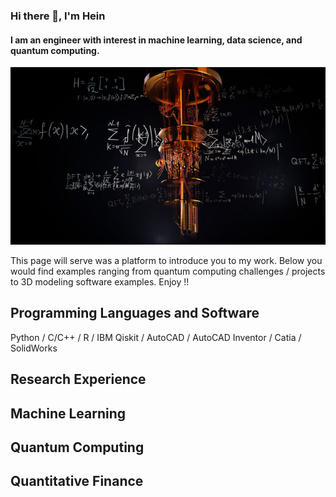 ### Hi there 👋, I'm Hein
#### I am an engineer with interest in machine learning, data science, and quantum computing.
![I am an engineer with interest in machine learning, data science, and quantum computing.](https://github.com/heinzay1999/heinzay1999/blob/main/360_F_509360741_Gbtb6JFeWSGmETnMYUt6TUg3sIDM15EM.jpg)

This page will serve was a platform to introduce you to my work. Below you would find examples ranging from quantum computing challenges / projects to 3D modeling software examples. Enjoy !!

## Programming Languages and Software 

Python / C/C++ / R / IBM Qiskit / AutoCAD / AutoCAD Inventor /  Catia / SolidWorks

## Research Experience ##


## Machine Learning ##

## Quantum Computing ##


## Quantitative Finance ##








